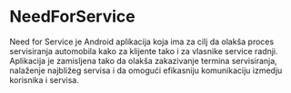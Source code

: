 # NeedForService
Need for Service je Android aplikacija koja ima za cilj da olakša proces servisiranja automobila kako za klijente tako i za vlasnike service radnji. Aplikacija je zamisljena tako da olakša zakazivanje termina servisiranja, nalaženje najbližeg servisa i da omogući efikasniju komunikaciju izmedju korisnika i servisa.
